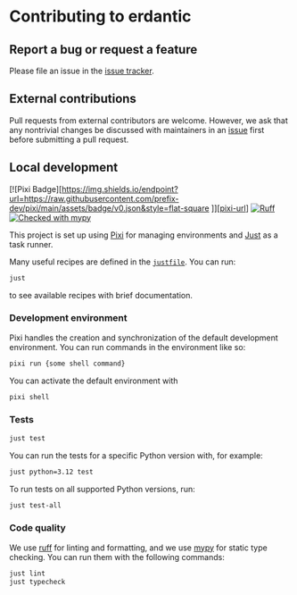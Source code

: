 # Contributing to erdantic

## Report a bug or request a feature

Please file an issue in the [issue tracker](https://github.com/drivendataorg/erdantic/issues).

## External contributions

Pull requests from external contributors are welcome. However, we ask that any nontrivial changes be discussed with maintainers in an [issue](https://github.com/drivendataorg/erdantic/issues) first before submitting a pull request.

## Local development

[![Pixi Badge][https://img.shields.io/endpoint?url=https://raw.githubusercontent.com/prefix-dev/pixi/main/assets/badge/v0.json&style=flat-square
]][[pixi-url](https://pixi.sh)]
[![Ruff](https://img.shields.io/endpoint?url=https://raw.githubusercontent.com/astral-sh/ruff/main/assets/badge/v2.json)](https://docs.astral.sh/ruff/)
[![Checked with mypy](https://www.mypy-lang.org/static/mypy_badge.svg)](https://mypy-lang.org/)

This project is set up using [Pixi](https://pixi.sh) for managing environments and [Just](https://github.com/casey/just) as a task runner.

Many useful recipes are defined in the [`justfile`](./justfile). You can run:

```bash
just
```

to see available recipes with brief documentation.

### Development environment

Pixi handles the creation and synchronization of the default development environment. You can run commands in the environment like so:

```bash
pixi run {some shell command}
```

You can activate the default environment with

```bash
pixi shell
```

### Tests

```bash
just test
```

You can run the tests for a specific Python version with, for example:

```bash
just python=3.12 test
```

To run tests on all supported Python versions, run:

```bash
just test-all
```

### Code quality

We use [ruff](https://docs.astral.sh/ruff/) for linting and formatting, and we use [mypy](https://github.com/python/mypy) for static type checking. You can run them with the following commands:

```bash
just lint
just typecheck
```
